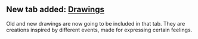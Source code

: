 ## New tab added: <a class="menu" href="@ROOT@/drawings.html">Drawings</a>

Old and new drawings are now going to be included in that tab.
They are creations inspired by different events, made for expressing certain feelings.
